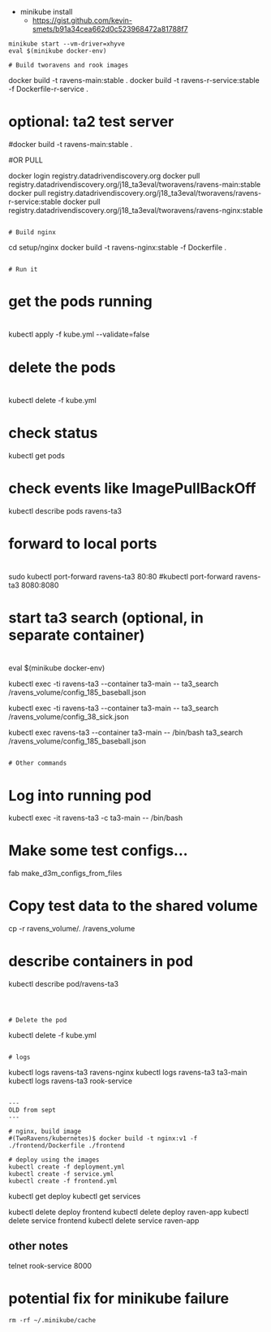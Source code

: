 
- minikube install
  - https://gist.github.com/kevin-smets/b91a34cea662d0c523968472a81788f7

```
minikube start --vm-driver=xhyve
eval $(minikube docker-env)

# Build tworavens and rook images

```
docker build -t ravens-main:stable .
docker build -t ravens-r-service:stable -f Dockerfile-r-service .
# optional: ta2 test server
#docker build -t ravens-main:stable .

#OR PULL

docker login registry.datadrivendiscovery.org
docker pull registry.datadrivendiscovery.org/j18_ta3eval/tworavens/ravens-main:stable
docker pull registry.datadrivendiscovery.org/j18_ta3eval/tworavens/ravens-r-service:stable
docker pull registry.datadrivendiscovery.org/j18_ta3eval/tworavens/ravens-nginx:stable
```

# Build nginx

```
cd setup/nginx
docker build -t ravens-nginx:stable -f Dockerfile .
```

# Run it

```
# get the pods running
#
kubectl apply -f kube.yml --validate=false

# delete the pods
#
kubectl delete -f kube.yml


# check status
kubectl get pods

# check events like ImagePullBackOff
kubectl describe pods ravens-ta3

# forward to local ports
#
sudo kubectl port-forward ravens-ta3 80:80
#kubectl port-forward ravens-ta3 8080:8080

# start ta3 search (optional, in separate container)
#
eval $(minikube docker-env)

kubectl exec -ti ravens-ta3 --container ta3-main -- ta3_search /ravens_volume/config_185_baseball.json

kubectl exec -ti ravens-ta3 --container ta3-main -- ta3_search /ravens_volume/config_38_sick.json


kubectl exec ravens-ta3 --container ta3-main -- /bin/bash ta3_search /ravens_volume/config_185_baseball.json

```

# Other commands

```
# Log into running pod
kubectl exec -it ravens-ta3 -c ta3-main -- /bin/bash

# Make some test configs...
fab make_d3m_configs_from_files

# Copy test data to the shared volume
cp -r ravens_volume/. /ravens_volume

# describe containers in pod
kubectl describe pod/ravens-ta3

```



# Delete the pod

```
kubectl delete -f kube.yml
```

# logs

```
kubectl logs ravens-ta3 ravens-nginx
kubectl logs ravens-ta3 ta3-main
kubectl logs ravens-ta3 rook-service
```

---
OLD from sept
---

# nginx, build image
#(TwoRavens/kubernetes)$ docker build -t nginx:v1 -f ./frontend/Dockerfile ./frontend

# deploy using the images
kubectl create -f deployment.yml
kubectl create -f service.yml
kubectl create -f frontend.yml
```

kubectl get deploy
kubectl get services

kubectl delete deploy frontend
kubectl delete deploy raven-app
kubectl delete service frontend
kubectl delete service raven-app


## other notes

telnet rook-service 8000

# potential fix for minikube failure

```
rm -rf ~/.minikube/cache
```
